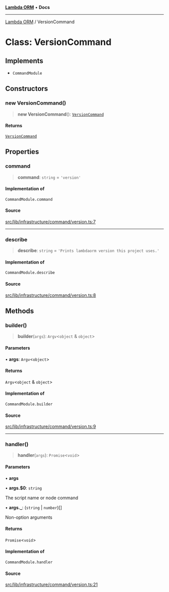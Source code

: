 [**Lambda ORM**](../README.md) • **Docs**

***

[Lambda ORM](../README.md) / VersionCommand

# Class: VersionCommand

## Implements

- `CommandModule`

## Constructors

### new VersionCommand()

> **new VersionCommand**(): [`VersionCommand`](VersionCommand.md)

#### Returns

[`VersionCommand`](VersionCommand.md)

## Properties

### command

> **command**: `string` = `'version'`

#### Implementation of

`CommandModule.command`

#### Source

[src/lib/infrastructure/command/version.ts:7](https://github.com/lambda-orm/lambdaorm-cli/blob/080307b936cf037d40e7a34519e601bc1e08bc51/src/lib/infrastructure/command/version.ts#L7)

***

### describe

> **describe**: `string` = `'Prints lambdaorm version this project uses.'`

#### Implementation of

`CommandModule.describe`

#### Source

[src/lib/infrastructure/command/version.ts:8](https://github.com/lambda-orm/lambdaorm-cli/blob/080307b936cf037d40e7a34519e601bc1e08bc51/src/lib/infrastructure/command/version.ts#L8)

## Methods

### builder()

> **builder**(`args`): `Argv`\<`object` & `object`\>

#### Parameters

• **args**: `Argv`\<`object`\>

#### Returns

`Argv`\<`object` & `object`\>

#### Implementation of

`CommandModule.builder`

#### Source

[src/lib/infrastructure/command/version.ts:9](https://github.com/lambda-orm/lambdaorm-cli/blob/080307b936cf037d40e7a34519e601bc1e08bc51/src/lib/infrastructure/command/version.ts#L9)

***

### handler()

> **handler**(`args`): `Promise`\<`void`\>

#### Parameters

• **args**

• **args.$0**: `string`

The script name or node command

• **args.\_**: (`string` \| `number`)[]

Non-option arguments

#### Returns

`Promise`\<`void`\>

#### Implementation of

`CommandModule.handler`

#### Source

[src/lib/infrastructure/command/version.ts:21](https://github.com/lambda-orm/lambdaorm-cli/blob/080307b936cf037d40e7a34519e601bc1e08bc51/src/lib/infrastructure/command/version.ts#L21)
